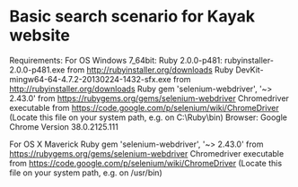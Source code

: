 Basic search scenario for Kayak website 
=====
Requirements: 
For OS Windows 7_64bit: 
Ruby 2.0.0-p481: rubyinstaller-2.0.0-p481.exe from http://rubyinstaller.org/downloads 
Ruby DevKit-mingw64-64-4.7.2-20130224-1432-sfx.exe from http://rubyinstaller.org/downloads 
Ruby gem 'selenium-webdriver', '~> 2.43.0' from https://rubygems.org/gems/selenium-webdriver 
Chromedriver executable from https://code.google.com/p/selenium/wiki/ChromeDriver (Locate this file on your system path, e.g. on C:\Ruby\bin) 
Browser: Google Chrome Version 38.0.2125.111

For OS X Maverick Ruby gem 'selenium-webdriver', '~> 2.43.0' from https://rubygems.org/gems/selenium-webdriver 
Chromedriver executable from https://code.google.com/p/selenium/wiki/ChromeDriver (Locate this file on your system path, e.g. on /usr/bin) 




